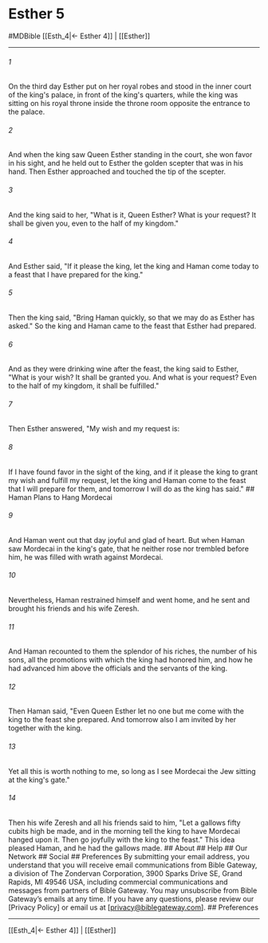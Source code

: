 # Esther 5
#MDBible
[[Esth_4|← Esther 4]] | [[Esther]]

***


###### 1 
On the third day Esther put on her royal robes and stood in the inner court of the king's palace, in front of the king's quarters, while the king was sitting on his royal throne inside the throne room opposite the entrance to the palace. 

###### 2 
And when the king saw Queen Esther standing in the court, she won favor in his sight, and he held out to Esther the golden scepter that was in his hand. Then Esther approached and touched the tip of the scepter. 

###### 3 
And the king said to her, "What is it, Queen Esther? What is your request? It shall be given you, even to the half of my kingdom." 

###### 4 
And Esther said, "If it please the king, let the king and Haman come today to a feast that I have prepared for the king." 

###### 5 
Then the king said, "Bring Haman quickly, so that we may do as Esther has asked." So the king and Haman came to the feast that Esther had prepared. 

###### 6 
And as they were drinking wine after the feast, the king said to Esther, "What is your wish? It shall be granted you. And what is your request? Even to the half of my kingdom, it shall be fulfilled." 

###### 7 
Then Esther answered, "My wish and my request is: 

###### 8 
If I have found favor in the sight of the king, and if it please the king to grant my wish and fulfill my request, let the king and Haman come to the feast that I will prepare for them, and tomorrow I will do as the king has said." ## Haman Plans to Hang Mordecai 

###### 9 
And Haman went out that day joyful and glad of heart. But when Haman saw Mordecai in the king's gate, that he neither rose nor trembled before him, he was filled with wrath against Mordecai. 

###### 10 
Nevertheless, Haman restrained himself and went home, and he sent and brought his friends and his wife Zeresh. 

###### 11 
And Haman recounted to them the splendor of his riches, the number of his sons, all the promotions with which the king had honored him, and how he had advanced him above the officials and the servants of the king. 

###### 12 
Then Haman said, "Even Queen Esther let no one but me come with the king to the feast she prepared. And tomorrow also I am invited by her together with the king. 

###### 13 
Yet all this is worth nothing to me, so long as I see Mordecai the Jew sitting at the king's gate." 

###### 14 
Then his wife Zeresh and all his friends said to him, "Let a gallows fifty cubits high be made, and in the morning tell the king to have Mordecai hanged upon it. Then go joyfully with the king to the feast." This idea pleased Haman, and he had the gallows made. ## About ## Help ## Our Network ## Social ## Preferences By submitting your email address, you understand that you will receive email communications from Bible Gateway, a division of The Zondervan Corporation, 3900 Sparks Drive SE, Grand Rapids, MI 49546 USA, including commercial communications and messages from partners of Bible Gateway. You may unsubscribe from Bible Gateway&rsquo;s emails at any time. If you have any questions, please review our [Privacy Policy] or email us at [privacy@biblegateway.com]. ## Preferences

***

[[Esth_4|← Esther 4]] | [[Esther]]
